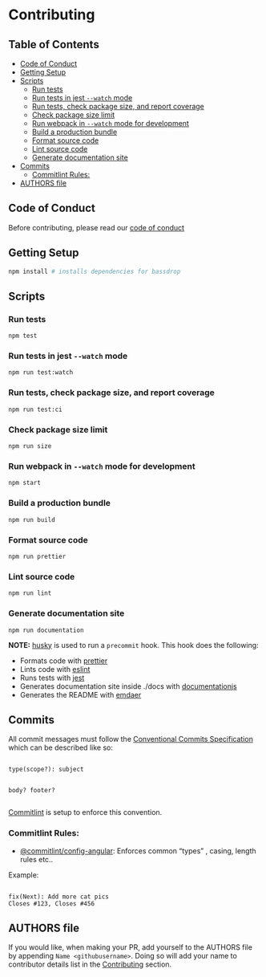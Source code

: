 <!--
  This file was generated by emdaer

  Its template can be found at .emdaer/CONTRIBUTING.emdaer.md
-->

<h1 id="contributing">Contributing</h1>
<h2 id="table-of-contents">Table of Contents</h2>
<!-- toc -->
<ul>
<li><a href="#code-of-conduct">Code of Conduct</a></li>
<li><a href="#getting-setup">Getting Setup</a></li>
<li><a href="#scripts">Scripts</a><ul>
<li><a href="#run-tests">Run tests</a></li>
<li><a href="#run-tests-in-jest---watch-mode">Run tests in jest <code>--watch</code> mode</a></li>
<li><a href="#run-tests-check-package-size-and-report-coverage">Run tests, check package size, and report coverage</a></li>
<li><a href="#check-package-size-limit">Check package size limit</a></li>
<li><a href="#run-webpack-in---watch-mode-for-development">Run webpack in <code>--watch</code> mode for development</a></li>
<li><a href="#build-a-production-bundle">Build a production bundle</a></li>
<li><a href="#format-source-code">Format source code</a></li>
<li><a href="#lint-source-code">Lint source code</a></li>
<li><a href="#generate-documentation-site">Generate documentation site</a></li>
</ul>
</li>
<li><a href="#commits">Commits</a><ul>
<li><a href="#commitlint-rules">Commitlint Rules:</a></li>
</ul>
</li>
<li><a href="#authors-file">AUTHORS file</a></li>
</ul>
<!-- tocstop -->
<h2 id="code-of-conduct">Code of Conduct</h2>
<p>Before contributing, please read our <a href="./CODE_OF_CONDUCT.md">code of conduct</a></p>
<h2 id="getting-setup">Getting Setup</h2>

```sh
npm install # installs dependencies for bassdrop
```
<h2 id="scripts">Scripts</h2>
<h3 id="run-tests">Run tests</h3>
<p><code>npm test</code></p>
<h3 id="run-tests-in-jest-watch-mode">Run tests in jest <code>--watch</code> mode</h3>
<p><code>npm run test:watch</code></p>
<h3 id="run-tests-check-package-size-and-report-coverage">Run tests, check package size, and report coverage</h3>
<p><code>npm run test:ci</code></p>
<h3 id="check-package-size-limit">Check package size limit</h3>
<p><code>npm run size</code></p>
<h3 id="run-webpack-in-watch-mode-for-development">Run webpack in <code>--watch</code> mode for development</h3>
<p><code>npm start</code></p>
<h3 id="build-a-production-bundle">Build a production bundle</h3>
<p><code>npm run build</code></p>
<h3 id="format-source-code">Format source code</h3>
<p><code>npm run prettier</code></p>
<h3 id="lint-source-code">Lint source code</h3>
<p><code>npm run lint</code></p>
<h3 id="generate-documentation-site">Generate documentation site</h3>
<p><code>npm run documentation</code></p>
<p><strong>NOTE:</strong> <a href="https://github.com/typicode/husky">husky</a> is used to run a <code>precommit</code> hook. This hook does the following:</p>
<ul>
<li>Formats code with <a href="https://github.com/prettier/prettier">prettier</a></li>
<li>Lints code with <a href="https://github.com/eslint/eslint">eslint</a></li>
<li>Runs tests with <a href="https://github.com/facebook/jest">jest</a></li>
<li>Generates documentation site inside ./docs with <a href="documentation.js.org">documentationjs</a></li>
<li>Generates the README with <a href="emdaer.me">emdaer</a></li>
</ul>
<h2 id="commits">Commits</h2>
<p>All commit messages must follow the <a href="https://conventionalcommits.org/">Conventional Commits Specification</a> which can be described like so:</p>
<pre><code>
type(scope?): subject

body?
footer?
</code></pre>
<p><a href="https://github.com/marionebl/commitlint">Commitlint</a> is setup to enforce this convention.</p>
<h3 id="commitlint-rules-">Commitlint Rules:</h3>
<ul>
<li><a href="https://github.com/marionebl/commitlint/tree/master/@commitlint/config-angular#rules">@commitlint/config-angular</a>: Enforces common &#8220;types&#8221; , casing, length rules etc..</li>
</ul>
<p>Example:</p>
<pre><code>
fix(Next): Add more cat pics
Closes #123, Closes #456
</code></pre>
<h2 id="authors-file">AUTHORS file</h2>
<p>If you would like, when making your PR, add yourself to the AUTHORS file by appending <code>Name &lt;githubusername&gt;</code>. Doing so will add your name to contributor details list in the <a href="https://github.com/infiniteluke/bassdrop#contributing">Contributing</a> section.</p>
